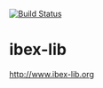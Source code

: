 [![Build Status](https://travis-ci.org/ibex-team/ibex-lib.svg?branch=master)](https://travis-ci.org/ibex-team/ibex-lib)

ibex-lib
========

http://www.ibex-lib.org

